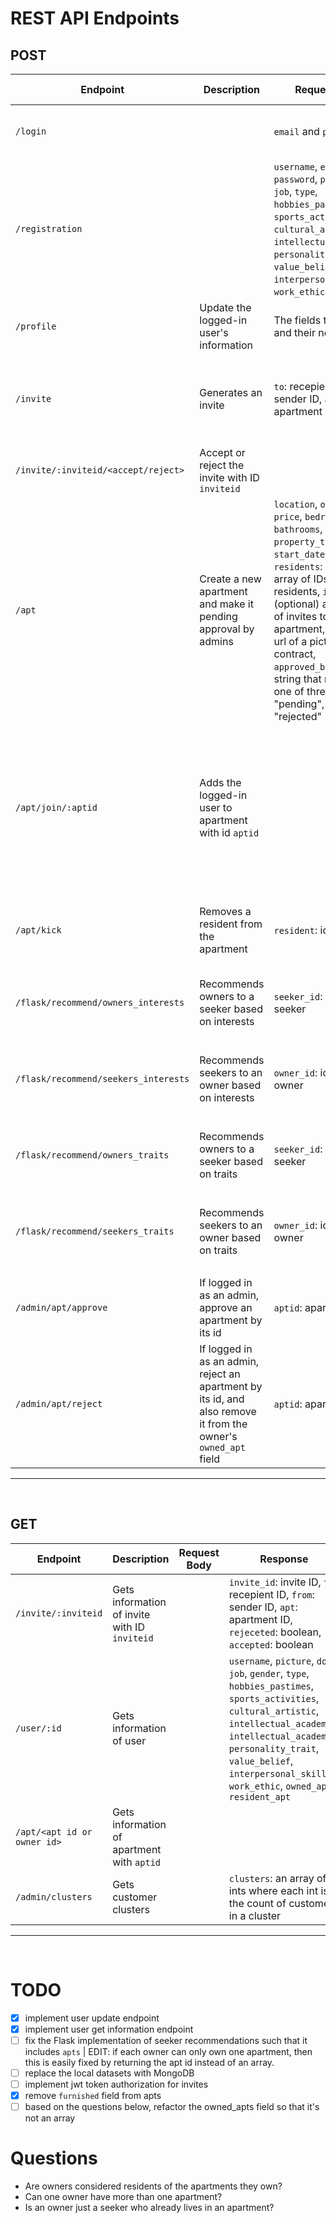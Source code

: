 # REST API Endpoints
## POST
| **Endpoint**                         | **Description**                                                                                                | **Request Body**                                                                                                                                                                                                                                                                                                                                                                         | **Response**                                                                                                             | **Authorization required** | **Notes**                                                                                                                        |
| ------------------------------------ | -------------------------------------------------------------------------------------------------------------- | ---------------------------------------------------------------------------------------------------------------------------------------------------------------------------------------------------------------------------------------------------------------------------------------------------------------------------------------------------------------------------------------- | ------------------------------------------------------------------------------------------------------------------------ | :------------------------: | -------------------------------------------------------------------------------------------------------------------------------- |
| `/login`                             |                                                                                                                | `email` and `password`                                                                                                                                                                                                                                                                                                                                                                   | `{ status: true/false, success: success/failure message }`                                                               |                            |                                                                                                                                  |
| `/registration`                      |                                                                                                                | `username`, `email`, `password`, `picture`, `dob`, `job`, `type`, `hobbies_pastimes`, `sports_activities`, `cultural_artistic`, `intellectual_academic`, `personality_trait`, `value_belief`, `interpersonal_skill`, `work_ethic`, `gender`                                                                                                                                              | `{ success: boolean, message: success/error message string }`                                                            |                            |                                                                                                                                  |
| `/profile`                           | Update the logged-in user's information                                                                        | The fields to update and their new values                                                                                                                                                                                                                                                                                                                                                |                                                                                                                          |             ✔              |                                                                                                                                  |
| `/invite`                            | Generates an invite                                                                                            | `to`: recepient ID, `from`: sender ID, `apt`: apartment ID                                                                                                                                                                                                                                                                                                                               | Same as in request body, but also includes `id`: the newly created invite's ID, `rejected`: boolean, `accepted`: boolean |                            |                                                                                                                                  |
| `/invite/:inviteid/<accept/reject>`  | Accept or reject the invite with ID `inviteid`                                                                 |                                                                                                                                                                                                                                                                                                                                                                                          | `success`: boolean, `message`                                                                                            |             ✔              |                                                                                                                                  |
| `/apt`                               | Create a new apartment and make it pending approval by admins                                                  | `location`, `owner`, `max`, `price`, `bedrooms`, `bathrooms`, `property_type`, `start_date`, `end_date`, `residents`: (optional) array of IDs of current residents, `invites`: (optional) array of IDs of invites to this apartment, `contract`: url of a picture of the contract, `approved_by_admin`: a string that needs to be one of three choices: "pending", "approved, "rejected" | Same as request body but includes `id`: newly created apt's ID,                                                          |                            |                                                                                                                                  |
| `/apt/join/:aptid`                   | Adds the logged-in user to apartment with id `aptid`                                                           |                                                                                                                                                                                                                                                                                                                                                                                          |                                                                                                                          |             ✔              | If the number of residents in the apartment is not less than the apartment's `max` the user won't be able to join the aparmtent. |
| `/apt/kick`                          | Removes a resident from the apartment                                                                          | `resident`: id, `apt`: id                                                                                                                                                                                                                                                                                                                                                                | `{ success: boolean, message: string }`                                                                                  |             ✔              | The token of the owner of th apartment must be included                                                                          |
| `/flask/recommend/owners_interests`  | Recommends owners to a seeker based on interests                                                               | `seeker_id`: id of the seeker                                                                                                                                                                                                                                                                                                                                                            | JSON array of `{ "apt": id, "common_interests": number of common interests, "owner_id": id}`                             |                            |                                                                                                                                  |
| `/flask/recommend/seekers_interests` | Recommends seekers to an owner based on interests                                                              | `owner_id`: id of the owner                                                                                                                                                                                                                                                                                                                                                              | JSON array of `{ "similarity": percentage (decimal), "common_interests": number of common interests, "seeker_id": id}}`  |                            |                                                                                                                                  |
| `/flask/recommend/owners_traits`     | Recommends owners to a seeker based on traits                                                                  | `seeker_id`: id of the seeker                                                                                                                                                                                                                                                                                                                                                            | JSON array of `{ "apt": id, "common_interests": number of common interests, "owner_id": id}`                             |                            |                                                                                                                                  |
| `/flask/recommend/seekers_traits`    | Recommends seekers to an owner based on traits                                                                 | `owner_id`: id of the owner                                                                                                                                                                                                                                                                                                                                                              | JSON array of `{ "similarity": percentage (decimal), "common_interests": number of common interests, "seeker_id": id}}`  |                            |                                                                                                                                  |
| `/admin/apt/approve`                 | If logged in as an admin, approve an apartment by its id                                                       | `aptid`: apartmnet id                                                                                                                                                                                                                                                                                                                                                                    | `{ success: boolean, message: success/error message string }`                                                            |             ✔              |                                                                                                                                  |
| `/admin/apt/reject`                  | If logged in as an admin, reject an apartment by its id, and also remove it from the owner's `owned_apt` field | `aptid`: apartmnet id                                                                                                                                                                                                                                                                                                                                                                    | `{ success: boolean, message: success/error message string }`                                                            |             ✔              |                                                                                                                                  |
---
<br>

## GET
| **Endpoint**                | **Description**                               | **Request Body** | **Response**                                                                                                                                                                                                                                                                 | **Authorization required** | **Notes** |
| --------------------------- | --------------------------------------------- | ---------------- | ---------------------------------------------------------------------------------------------------------------------------------------------------------------------------------------------------------------------------------------------------------------------------- | :------------------------: | --------- |
| `/invite/:inviteid`         | Gets information of invite with ID `inviteid` |                  | `invite_id`: invite ID, `to`: recepient ID, `from`: sender ID, `apt`: apartment ID, `rejeceted`: boolean, `accepted`: boolean                                                                                                                                                |             ✔              |           |
| `/user/:id`                 | Gets information of user                      |                  | `username`, `picture`, `dob`, `job`, `gender`, `type`, `hobbies_pastimes`, `sports_activities`, `cultural_artistic`, `intellectual_academic`, `intellectual_academic`, `personality_trait`, `value_belief`, `interpersonal_skill`, `work_ethic`, `owned_apt`, `resident_apt` |                            |           |
| `/apt/<apt id or owner id>` | Gets information of apartment with `aptid`    |                  |                                                                                                                                                                                                                                                                              |                            |           |
| `/admin/clusters`           | Gets customer clusters                        |                  | `clusters`: an array of ints where each int is the count of customers in a cluster                                                                                                                                                                                           |             ✔              |           |

---
<br>

# TODO
- [x] implement user update endpoint
- [x] implement user get information endpoint
- [ ] fix the Flask implementation of seeker recommendations such that it includes `apts` | EDIT: if each owner can only own one apartment, then this is easily fixed by returning the apt id instead of an array.
- [ ] replace the local datasets with MongoDB 
- [ ] implement jwt token authorization for invites
- [x] remove `furnished` field from apts
- [ ] based on the questions below, refactor the owned_apts field so that it's not an array

# Questions
- Are owners considered residents of the apartments they own?
- Can one owner have more than one apartment?
- Is an owner just a seeker who already lives in an apartment?